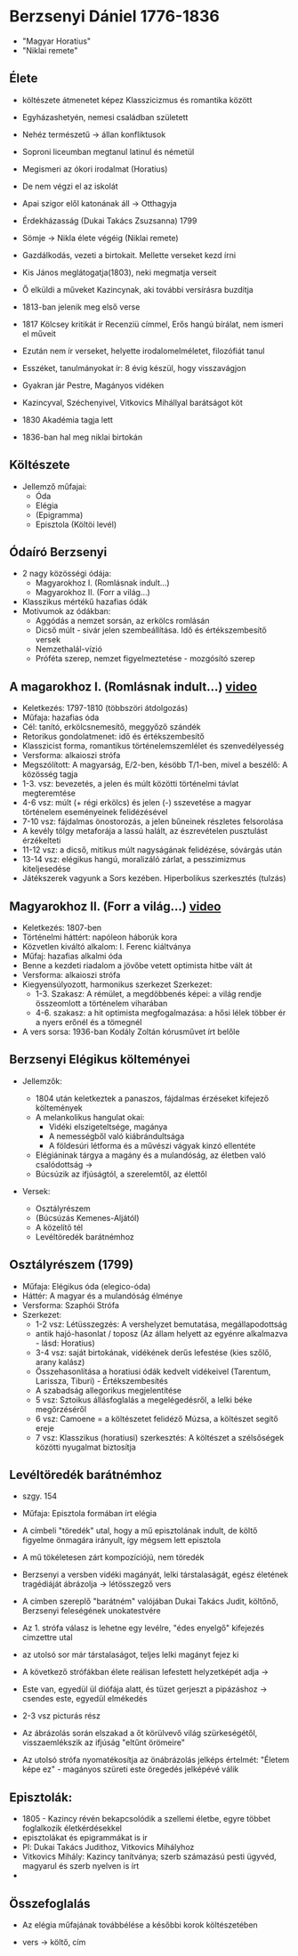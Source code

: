 #  Berzsenyi Dániel 1776-1836 
- "Magyar Horatius"
- "Niklai remete"

## Élete
- költészete átmenetet képez Klasszicizmus és romantika között
- Egyházashetyén, nemesi családban született
- Nehéz természetű -> állan konfliktusok
- Soproni liceumban megtanul latinul és németül
- Megismeri az ókori irodalmat (Horatius)
- De nem végzi el az iskolát
- Apai szigor elől katonának áll -> Otthagyja

- Érdekházasság (Dukai Takács Zsuzsanna) 1799
- Sömje -> Nikla élete végéig (Niklai remete) 
- Gazdálkodás, vezeti a birtokait. Mellette verseket kezd írni
- Kis János meglátogatja(1803), neki megmatja verseit
- Ő elküldi a műveket Kazincynak, aki további versírásra buzdítja
- 1813-ban jelenik meg első verse
- 1817 Kölcsey kritikát ír Recenziü címmel, Erős hangú bírálat, nem ismeri el műveit

- Ezután nem ír verseket, helyette irodalomelméletet, filozófiát tanul
- Esszéket, tanulmányokat ír: 8 évig készül, hogy visszavágjon
- Gyakran jár Pestre, Magányos vidéken
- Kazincyval, Széchenyivel, Vitkovics Mihállyal barátságot köt
- 1830 Akadémia tagja lett
- 1836-ban hal meg niklai birtokán

## Költészete
- Jellemző műfajai: 
    - Óda
    - Elégia
    - (Epigramma)
    - Episztola (Költöi levél)

## Ódaíró Berzsenyi
- 2 nagy közösségi ódája: 
    - Magyarokhoz I. (Romlásnak indult...)
    - Magyarokhoz II. (Forr a világ...)
- Klasszikus mértékű hazafias ódák
- Motivumok az ódákban:
    - Aggódás a nemzet sorsán, az erkölcs romlásán 
    - Dicső múlt - sivár jelen szembeállítása. Idő és értékszembesítő versek
    - Nemzethalál-vízió
    - Próféta szerep, nemzet figyelmeztetése - mozgósító szerep

## A magarokhoz I. (Romlásnak indult...) [video](https://www.youtube.com/watch?v=GRVHkp9VNU4)
- Keletkezés: 1797-1810 (többszöri átdolgozás)
- Műfaja: hazafias óda
- Cél: tanító, erkölcsnemesítő, meggyőző szándék
- Retorikus gondolatmenet: idő és értékszembesítő
- Klasszicist forma, romantikus történelemszemlélet és szenvedélyesség 
- Versforma: alkaioszi strófa
- Megszólított: A magyarság, E/2-ben, késöbb T/1-ben, mivel a beszélő: A közösség tagja
- 1-3. vsz: bevezetés, a jelen és múlt közötti történelmi távlat megteremtése
- 4-6 vsz: múlt (+ régi erkölcs) és jelen (-) sszevetése a magyar történelem eseményeinek felidézésével
- 7-10 vsz: fájdalmas önostorozás, a jelen bűneinek részletes felsorolása
- A kevély tölgy metaforája a lassú halált, az észrevételen pusztulást érzékelteti
- 11-12 vsz: a dicső, mitikus múlt nagyságának felidézése, sóvárgás után
- 13-14 vsz: elégikus hangú, moralizáló zárlat, a pesszimizmus kiteljesedése
- Játékszerek vagyunk a Sors kezében. Hiperbolikus szerkesztés (tulzás)

## Magyarokhoz II. (Forr a világ...) [video](https://www.youtube.com/watch?v=iKw6BQpxLZg) 
- Keletkezés: 1807-ben
- Történelmi háttért: napóleon háborúk kora
- Közvetlen kiváltó alkalom: I. Ferenc kiáltványa
- Műfaj: hazafias alkalmi óda
- Benne a kezdeti riadalom a jövőbe vetett optimista hitbe vált át
- Versforma: alkaioszi strófa
- Kiegyensúlyozott, harmonikus szerkezet
Szerkezet:
    - 1-3. Szakasz: A rémület, a megdöbbenés képei: a világ rendje összeomlott a történelem viharában
    - 4-6. szakasz: a hit optimista megfogalmazása: a hősi lélek többer ér a nyers erőnél és a tömegnél
- A vers sorsa: 1936-ban Kodály Zoltán kórusművet írt belőle 

## Berzsenyi Elégikus költeményei
- Jellemzők:    
    - 1804 után keletkeztek a panaszos, fájdalmas érzéseket kifejező költemények
    - A melankolikus hangulat okai:
        - Vidéki elszigeteltsége, magánya
        - A nemességből való kiábrándultsága
        - A földesúri létforma és a művészi vágyak kinzó ellentéte
    - Elégiáninak tárgya a magány és a mulandóság, az életben való csalódottság -> 
    - Búcsúzik az ifjúságtól, a szerelemtől, az élettől

- Versek: 
    - Osztályrészem
    - (Búcsúzás Kemenes-Aljától)
    - A közelítő tél
    - Levéltöredék barátnémhoz

## Osztályrészem (1799)
- Műfaja: Elégikus óda (elegico-óda)
- Háttér: A magyar és a mulandóság élménye
- Versforma: Szaphói Strófa
- Szerkezet:
    - 1-2 vsz: Létüsszegzés: A vershelyzet bemutatása, megállapodottság 
    - antik hajó-hasonlat / toposz (Az állam helyett az egyénre alkalmazva - lásd: Horatius)
    - 3-4 vsz: saját birtokának, vidékének derűs lefestése (kies szőlő, arany kalász)
    - Összehasonlítása a horatiusi ódák kedvelt vidékeivel (Tarentum, Larissza, Tiburi) - Értékszembesítés
    -  A szabadság allegorikus megjelentítése
    - 5 vsz: Sztoikus állásfoglalás a megelégedésről, a lelki béke megőrzéséről
    - 6 vsz: Camoene = a költészetet felidéző Múzsa, a költészet segítő ereje
    - 7 vsz: Klasszikus (horatiusi) szerkesztés: A költészet a szélsőségek közötti nyugalmat biztosítja

## Levéltöredék barátnémhoz
- szgy. 154

- Műfaja: Episztola formában írt elégia
- A címbeli "töredék" utal, hogy a mű episztolának indult, de költő figyelme önmagára irányult, így mégsem lett episztola
- A mű tökéletesen zárt kompozíciójú, nem töredék
- Berzsenyi a versben vidéki magányát, lelki társtalaságát, egész életének tragédiáját ábrázolja -> létösszegző vers
- A címben szereplő "barátném" valójában Dukai Takács Judit, költőnő, Berzsenyi feleségének unokatestvére
- Az 1. strófa válasz is lehetne egy levélre, "édes enyelgő" kifejezés cimzettre utal 
- az utolsó sor már társtalaságot, teljes lelki magányt fejez ki
- A következő strófákban élete reálisan lefestett helyzetképét adja ->
- Este van, egyedül ül diófája alatt, és tüzet gerjeszt a pipázáshoz -> csendes este, egyedül elmékedés
- 2-3 vsz picturás rész
- Az ábrázolás során elszakad a őt körülvevő világ szürkeségétől, visszaemlékszik az ifjúság "eltűnt örömeire"
- Az utolsó strófa nyomatékosítja az önábrázolás jelképs értelmét: "Életem képe ez" - magányos szüreti este öregedés jelképévé válik

## Episztolák:
- 1805 - Kazincy révén bekapcsolódik a szellemi életbe, egyre többet foglalkozik életkérdésekkel
- episztolákat és epigrammákat is ir
- Pl: Dukai Takács Judithoz, Vitkovics Mihályhoz
- Vitkovics Mihály: Kazincy tanítványa; szerb számazású pesti ügyvéd, magyarul és szerb nyelven is írt
-

## Összefoglalás
- Az elégia műfajának továbbélése a későbbi korok költészetében

- vers -> költő, cím
